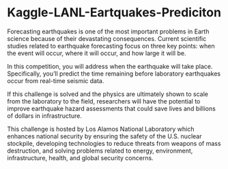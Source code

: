 # Kaggle-LANL-Eartquakes-Prediciton

Forecasting earthquakes is one of the most important problems in Earth science because of their devastating consequences. Current scientific studies related to earthquake forecasting focus on three key points: when the event will occur, where it will occur, and how large it will be.

In this competition, you will address when the earthquake will take place. Specifically, you’ll predict the time remaining before laboratory earthquakes occur from real-time seismic data.

If this challenge is solved and the physics are ultimately shown to scale from the laboratory to the field, researchers will have the potential to improve earthquake hazard assessments that could save lives and billions of dollars in infrastructure.

This challenge is hosted by Los Alamos National Laboratory which enhances national security by ensuring the safety of the U.S. nuclear stockpile, developing technologies to reduce threats from weapons of mass destruction, and solving problems related to energy, environment, infrastructure, health, and global security concerns.
